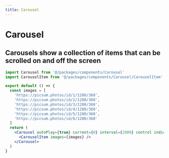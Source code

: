 ```yaml
---
title: Carousel
---
```


# Carousel

## Carousels show a collection of items that can be scrolled on and off the screen

```jsx
import Carousel from '@/packages/components/Carousel'
import CarouselItem from '@/packages/components/Carousel/CarouselItem'

export default () => {
  const images = [
    'https://picsum.photos/id/1/1280/360',
    'https://picsum.photos/id/2/1280/360',
    'https://picsum.photos/id/3/1280/360',
    'https://picsum.photos/id/4/1280/360',
    'https://picsum.photos/id/5/1280/360',
    'https://picsum.photos/id/6/1280/360'
  ]
  return (
    <Carousel autoPlay={true} current={0} interval={2000} control indicator>
      <CarouselItem images={images} />
    </Carousel>
  )
}
```
